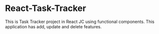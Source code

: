 # React-Task-Tracker

This is Task Tracker project in React JC using functional components. This application has add, update and delete features.
